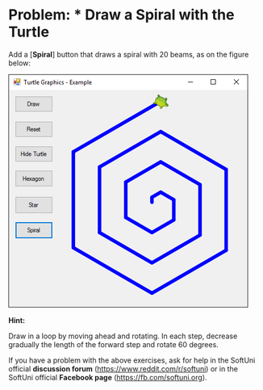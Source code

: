 # Problem: * Draw a Spiral with the Turtle

Add a [**Spiral**] button that draws a spiral with 20 beams, as on the figure below:

![](/assets/chapter-5-images/13.Turtle-graphics-15.png)

**Hint:**

Draw in a loop by moving ahead and rotating. In each step, decrease gradually the length of the forward step and rotate 60 degrees.

If you have a problem with the above exercises, ask for help in the SoftUni official **discussion forum** (https://www.reddit.com/r/softuni) or in the SoftUni official **Facebook page** (https://fb.com/softuni.org).
